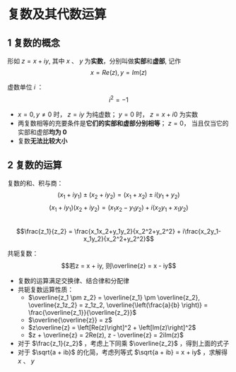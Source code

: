 # 复数及其代数运算

## 1 复数的概念

形如 $z = x+iy$, 其中 $x$ 、 $y$ 为**实数**，分别叫做**实部**和**虚部**, 记作
$$x = Re ( z ) ,y = Im ( z )$$

虚数单位 $i$ ：  
 $$i^2 = -1$$

- $x = 0,y \neq 0$ 时， $z = iy$ 为纯虚数； $y = 0$ 时， $z = x + i0$ 为实数
- 两复数相等的充要条件是**它们的实部和虚部分别相等**； $z = 0$， 当且仅当它的实部和虚部**均为 0**
- 复数**无法比较大小**

## 2 复数的运算

复数的和、积与商：
$$( x_1 + iy_1 ) \pm ( x_2 + iy_2 ) = ( x_1 + x_2 ) \pm i ( y_1 + y_2 )$$
$$( x_1 + iy_1 ) ( x_2 + iy_2 ) = ( x_1x_2 - y_1y_2 ) + i ( x_2y_1 + x_1y_2 )$$  
 $$\frac{z_1}{z_2} = \frac{x_1x_2+y_1y_2}{x_2^2+y_2^2} + i\frac{x_2y_1-x_1y_2}{x_2^2+y_2^2}$$

共轭复数：  
 $$若z = x + iy, 则\overline{z} = x - iy$$

- 复数的运算满足交换律、结合律和分配律
- 共轭复数运算性质：
  - $\overline{z_1 \pm z_2} = \overline{z_1} \pm \overline{z_2}, \overline{z_1z_2} = z_1z_2, \overline{\left(\frac{a}{b} \right)} = \frac{\overline{z_1}}{\overline{z_2}}$
  - $\overline{\overline{z}} = z$
  - $z\overline{z} = \left[Re(z)\right]^2 + \left[Im(z)\right]^2$
  - $z + \overline{z} = 2Re(z), z - \overline{z} = 2iIm(z)$
- 对于 $\frac{z_1}{z_2}$ ，考虑上下同乘 $\overline{z_2}$ ，得到上面的式子
- 对于 $\sqrt{a + ib}$ 的化简，考虑列等式 $\sqrt{a + ib} = x + iy$ ，求解得 $x$ 、 $y$
